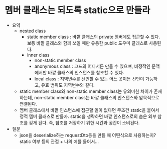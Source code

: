 # 멤버 클래스는 되도록 static으로 만들라

- 요약
  - nested class
    - static member class : 바깥 클래스의 private 멤버에도 접근할 수 있다. 보통 바깥 클래스와 함께 쓰일 때만 유용한 public 도우미 클래스로 사용된다.
    - inner class
      - non-static member class
      - anonymous class : 코드의 어디서든 만들 수 있으며, 비정적인 문맥에서만 바깥 클래스의 인스턴스를 참조할 수 있다.
      - local class : 지역변수를 선언할 수 있는 어느 곳이든 선언이 가능하고, 유효 범위도 지역변수와 같다.
  - static member class와 non-static member class는 유의미한 차이가 존재하는데, non-static member class는 바깥 클래스의 인스턴스와 암묵적으로 연결된다.
  - 멤버 클래스에서 바깥 인스턴스에 접근할 일이 없다면 무조건 static을 붙여서 정적 멤버 클래스로 만들자. static을 생략하면 바깥 인스턴스로의 숨은 외부 참조를 갖게 된다. 즉, 참조를 저장하기 위한 시간과 공간이 소비된다.
- 질문
  - json을 deserialize하는 requestDto등을 만들 때 어떤식으로 사용하는지? static 여부 등의 관점 + 나의 예를 들어서...